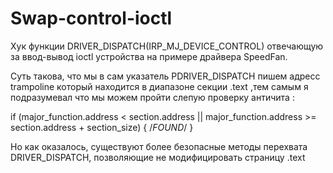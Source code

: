 # Swap-control-ioctl
Хук функции DRIVER_DISPATCH(IRP_MJ_DEVICE_CONTROL) отвечающую за ввод-вывод ioctl устройства на примере драйвера SpeedFan.

Суть такова, что мы в сам указатель PDRIVER_DISPATCH пишем адресс trampoline который находится в диапазоне
секции .text ,тем самым я подразумевал что мы можем пройти слепую проверку античита :

if (major_function.address < section.address || 
        major_function.address >= section.address + section_size)
    {
      /*FOUND*/
    }

Но как оказалось, существуют более безопасные методы перехвата DRIVER_DISPATCH, позволяющие не модифицировать страницу .text
